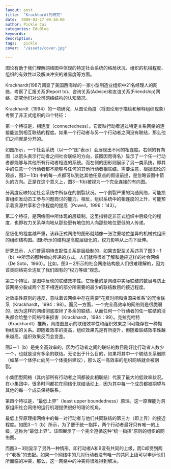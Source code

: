 ```yaml
---
layout: post  
title:  "Krackhardt的研究"
date:  2009-03-27 09:10:00
author: Pickle Cai  
categories: EduBlog  
keywords: 
description:   
tags:	pickle   
cover:  "/assets/cover.jpg"  

---
```


图论有助于我们理解网络图中体现的特定社会系统的格局状况、组织的机械程度、组织的有效性以及解决冲突的难易度等方面。



 



Krackhardt(1987)调查了美国西海岸的一家小型制造业组织中21名经理人的网络，考察了汇报关系(Report to)、咨询关系(Advice)和友谊关系(Friendship)网络，研究他们对公司网络结构的认知情况。



 



Krackhardt（1994）的一项研究，从图论角度（将图论用于描绘和解释组织现象）考察了非正式组织的四个特征：



第一个特征是，相连度（connectedness）。它反映行动者通过特定关系网络的连接能达到相互联结的程度。如果一个行动者与另一个行动者之间没有联结，那么他们之间就是分开的。 















如图所示，一个社会系统（以一个“图”表示）会展现出不同的相连度。右侧的有向图（以箭头表示行动者之间社会联结的方向，该图因而得名）显示了一个任一行动者都能够与其他所有行动者相连的系统。而左侧的图形则展示了另一类系统，即其中的任意一个行动者都不能够与任何的其他行动者相联结。需要注意，根据图论的观点，图3－1(b) 中的每一点都可以到达其他任意点的假设前提，是忽略该图中箭头的方向。正是在这个意义上，图3－1(b)被视为一个完全连接的有向图。 



分离度反映特定社会系统中所存在的割裂状况。一个割裂严重的沟通网络，可能损害组织发动员工参与问题商讨的能力。相反，组织系统中的相连度的上升，可能预示着资源共享和合作程度的提高（Powell，1996：143）。 



第二个特征，是网络图中所体现的层级制。这里指特定非正式组织中层级化的程度，也即权力关系单向地从那些更有地位的人向那些地位更低的人传递。 



层级化的程度越严重，该非正式网络的图形就越像一张注重地位差异的机械式组织的组织结构图。图b所示的结构是高度层级化的，权力影响从上向下延伸。 



研究显示，人们普遍期待支配性关系是层级制的，如果支配型关系违背了图3－1（b）中所示的那种单向传递的方式，人们就将很难了解和适应这样的社会网络（De Soto，1960）。比如，图3－2所示的社会网络结构是人们很难理解的，因为该类网络完全违反了我们固有的“权力等级”观念。 







第三个特征，是图中反映的联结效率性。它衡量的是网络中实际联结的数目与防止该网络分裂成两个互不相连的部分所需要的最少的联结数目的接近程度。 



对效率性原则的违反，意味着该网络中存在需要“花费时间和资源来维系”的冗余联系（Krackhardt，1994：98）。而另一方面，一个完全高效率的网络则是很脆弱的，因为这样的网络彻底取缔了多余的联结，从而任何一个行动者的任一联结的消失都会给整个网络带来损害（Krackhardt，1994：99）。克拉克哈特（Krackhardt）推断，网络图显示的联结效率性和组织效果之间可能存在一种抛物线型的关系。即随着效率的提高，组织效果先是有所提升，但随着联结效率性越来越高，组织效果反而会变差。 



图3－1（b）是完全高效率的，因为行动者之间的联结的数目刚好比行动者人数少一个，也就是没有多余的联结。无论出于什么目的，如果将其中一个联结关系删除（如某一个体停止向另一个体提供建议），那么这一高效率的组织网络就会被割裂。 



小集团型网络（其内部所有行动者之间都彼此相联结）代表了最大的低效率状况。在小集团中，很多时间都花在网络化联结活动上，因为其中每一个成员都被期望与其他的每一个成员保持联系。 



第四个特征是，“最低上界”（least upper boundedness）原理。这一原理能为洞察组织社会网络的运行机理提供很好的理论视角。 



最低上界原理指网络中的每一对行动者与他们共同联结的第三方（即上界）的接近程度。如图3－1（b）所示，为了便于统一指挥，两个行动者最好只有唯一的上级，这称为“最低上界”。该图展示了一个完全遵循这种“统一指挥”原则的组织的网络图。 

而图3－3则显示了另外一种情形，即行动者A和B没有共同的上级，而C却受到两个“老板”的支配。如果一个网络中的几对行动者没有唯一的共同上级可以申诉他们所面临的冲突，那么，这一网络中的冲突将很难得到解决。 









		    
